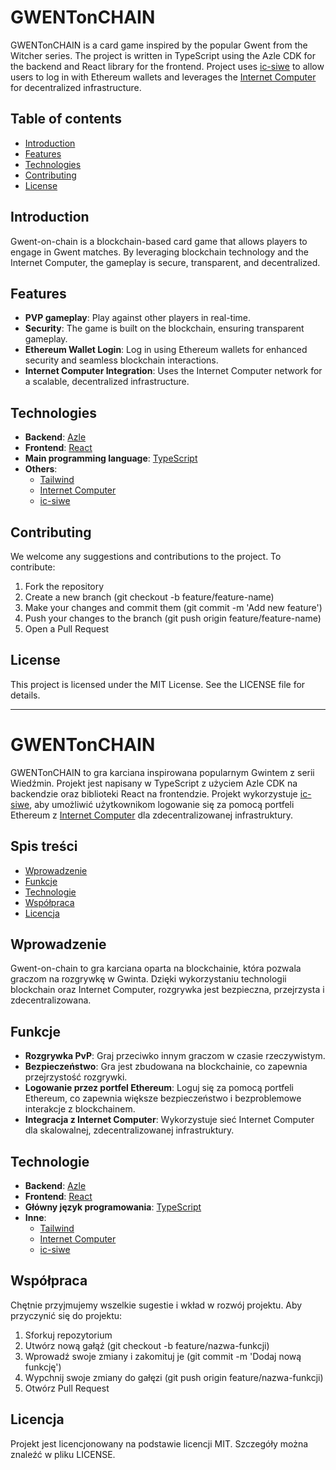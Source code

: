 # GWENTonCHAIN

GWENTonCHAIN is a card game inspired by the popular Gwent from the Witcher series. The project is written in TypeScript using the Azle CDK for the backend and React library for the frontend. Project uses [ic-siwe](https://github.com/kristoferlund/ic-siwe-react-demo-ts) to allow users to log in with Ethereum wallets and leverages the [Internet Computer](https://internetcomputer.org/) for decentralized infrastructure.

## Table of contents

- [Introduction](#introduction)
- [Features](#features)
- [Technologies](#technologies)
- [Contributing](#contributing)
- [License](#license)

## Introduction

Gwent-on-chain is a blockchain-based card game that allows players to engage in Gwent matches. By leveraging blockchain technology and the Internet Computer, the gameplay is secure, transparent, and decentralized.

## Features

- **PVP gameplay**: Play against other players in real-time.
- **Security**: The game is built on the blockchain, ensuring transparent gameplay.
- **Ethereum Wallet Login**: Log in using Ethereum wallets for enhanced security and seamless blockchain interactions.
- **Internet Computer Integration**: Uses the Internet Computer network for a scalable, decentralized infrastructure.

## Technologies

- **Backend**: [Azle](https://github.com/lastmjs/azle)
- **Frontend**: [React](https://react.dev/)
- **Main programming language**: [TypeScript](https://www.typescriptlang.org/)
- **Others**:
  - [Tailwind](https://tailwindcss.com/)
  - [Internet Computer](https://internetcomputer.org/)
  - [ic-siwe](https://github.com/kristoferlund/ic-siwe-react-demo-ts)

## Contributing

We welcome any suggestions and contributions to the project. To contribute:

1. Fork the repository
2. Create a new branch (git checkout -b feature/feature-name)
3. Make your changes and commit them (git commit -m 'Add new feature')
4. Push your changes to the branch (git push origin feature/feature-name)
5. Open a Pull Request

## License

This project is licensed under the MIT License. See the LICENSE file for details.

---

# GWENTonCHAIN

GWENTonCHAIN to gra karciana inspirowana popularnym Gwintem z serii Wiedźmin. Projekt jest napisany w TypeScript z użyciem Azle CDK na backendzie oraz biblioteki React na frontendzie. Projekt wykorzystuje [ic-siwe](https://github.com/kristoferlund/ic-siwe-react-demo-ts), aby umożliwić użytkownikom logowanie się za pomocą portfeli Ethereum z [Internet Computer](https://internetcomputer.org/) dla zdecentralizowanej infrastruktury.

## Spis treści

- [Wprowadzenie](#wprowadzenie)
- [Funkcje](#funkcje)
- [Technologie](#technologie)
- [Współpraca](#współpraca)
- [Licencja](#licencja)

## Wprowadzenie

Gwent-on-chain to gra karciana oparta na blockchainie, która pozwala graczom na rozgrywkę w Gwinta. Dzięki wykorzystaniu technologii blockchain oraz Internet Computer, rozgrywka jest bezpieczna, przejrzysta i zdecentralizowana.

## Funkcje

- **Rozgrywka PvP**: Graj przeciwko innym graczom w czasie rzeczywistym.
- **Bezpieczeństwo**: Gra jest zbudowana na blockchainie, co zapewnia przejrzystość rozgrywki.
- **Logowanie przez portfel Ethereum**: Loguj się za pomocą portfeli Ethereum, co zapewnia większe bezpieczeństwo i bezproblemowe interakcje z blockchainem.
- **Integracja z Internet Computer**: Wykorzystuje sieć Internet Computer dla skalowalnej, zdecentralizowanej infrastruktury.

## Technologie

- **Backend**: [Azle](https://github.com/lastmjs/azle)
- **Frontend**: [React](https://react.dev/)
- **Główny język programowania**: [TypeScript](https://www.typescriptlang.org/)
- **Inne**:
  - [Tailwind](https://tailwindcss.com/)
  - [Internet Computer](https://internetcomputer.org/)
  - [ic-siwe](https://github.com/kristoferlund/ic-siwe-react-demo-ts)

## Współpraca

Chętnie przyjmujemy wszelkie sugestie i wkład w rozwój projektu. Aby przyczynić się do projektu:

1. Sforkuj repozytorium
2. Utwórz nową gałąź (git checkout -b feature/nazwa-funkcji)
3. Wprowadź swoje zmiany i zakomituj je (git commit -m 'Dodaj nową funkcję')
4. Wypchnij swoje zmiany do gałęzi (git push origin feature/nazwa-funkcji)
5. Otwórz Pull Request

## Licencja

Projekt jest licencjonowany na podstawie licencji MIT. Szczegóły można znaleźć w pliku LICENSE.
